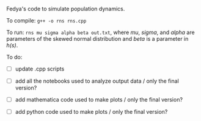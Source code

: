 Fedya's code to simulate population dynamics. 

To compile: `g++ -o rns rns.cpp`

To run: `rns mu sigma alpha beta out.txt`, where *mu*, *sigma*, and *alpha* are parameters of the skewed normal distribution and *beta* is a parameter in *h(s)*.

To do:  
- [ ] update .cpp scripts
- [ ] add all the notebooks used to analyze output data / only the final version?
- [ ] add mathematica code used to make plots / only the final version?
- [ ] add python code used to make plots / only the final version?

